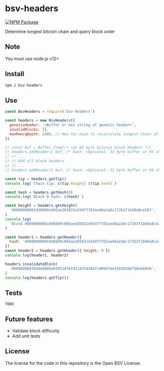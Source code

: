 # bsv-headers

[![NPM Package](https://img.shields.io/npm/v/bsv-headers.svg?style=flat-square)](https://www.npmjs.org/package/bsv-headers)

Determine longest bitcoin chain and query block order

## Note

You must use node.js v12+

## Install

```sh
npm i bsv-headers
```

## Use

```js
const BsvHeaders = require('bsv-headers')

const headers = new BsvHeaders({
  genesisHeader: '<Buffer or hex string of genesis header>',
  invalidBlocks: [],
  maxReorgDepth: 1000, // How far back to recalculate longest chain after adding new block headers. Set to 0 to always recalculate from genesis (slower)
})

// const buf = Buffer.from(/* <an 80 byte bitcoin block header> */)
// headers.addHeader({ buf, /* hash: <Optional: 32 byte buffer or 64 char string hex string of buf block hash. Used for performance> */ })
// // ...
// // Add all block headers
// // ...
// headers.addHeader({ buf, /* hash: <Optional: 32 byte buffer or 64 char string hex string of buf block hash. Used for performance> */ })

const tip = headers.getTip()
console.log(`Chain tip: ${tip.height} ${tip.hash}`)

const hash = headers.getHash(0)
console.log(`Block 0 hash: ${hash}`)

const height = headers.getHeight(
  '000000000019d6689c085ae165831e934ff763ae46a2a6c172b3f1b60a8ce26f',
)
console.log(
  `Block 000000000019d6689c085ae165831e934ff763ae46a2a6c172b3f1b60a8ce26f height: ${height}`,
)

const header1 = headers.getHeader({
  hash: '000000000019d6689c085ae165831e934ff763ae46a2a6c172b3f1b60a8ce26f',
})
const header2 = headers.getHeader({ height: 0 })
console.log(header1, header2)

headers.invalidateBlock(
  '00000000839a8e6886ab5951d76f411475428afc90947ee320161bbf18eb6048',
)
console.log(headers.getTip())
```

## Tests

`TODO`

## Future features

- Validate block difficulty
- Add unit tests

## License

The license for the code in this repository is the Open BSV License.
